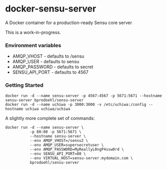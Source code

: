 # docker-sensu-server
A Docker container for a production-ready Sensu core server

This is a work-in-progress.

### Environment variables

 * AMQP_VHOST - defaults to /sensu
 * AMQP_USER - defaults to sensu
 * AMQP_PASSWORD - defaults to secret
 * SENSU_API_PORT - defaults to 4567

### Getting Started
```
docker run -d --name sensu-server -p 4567:4567 -p 5671:5671 --hostname sensu-server bprodoehl/sensu-server
docker run -d --name uchiwa -p 3000:3000 -v /etc/uchiwa:/config --hostname uchiwa uchiwa/uchiwa
```

A slightly more complete set of commands:
```
docker run -d --name sensu-server \
           -p 80:80 -p 5671:5671 \
           --hostname sensu-server \
           --env AMQP_VHOST=/sensu2 \
           --env AMQP_USER=supersecretuser \
           --env AMQP_PASSWORD=MyReallyL0ngP4ssw0rd \
           --env SENSU_API_PORT=80 \
           --env VIRTUAL_HOST=sensu-server.mydomain.com \
           bprodoehl/sensu-server
```
